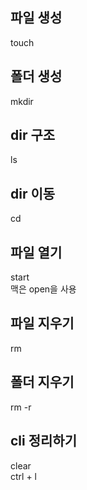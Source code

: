 ## 파일 생성  
touch  

## 폴더 생성  
mkdir
## dir 구조  
ls
## dir 이동  
cd
## 파일 열기   
start  
맥은 open을 사용
## 파일 지우기 
rm
## 폴더 지우기  
rm -r
## cli 정리하기
clear  
ctrl + l
